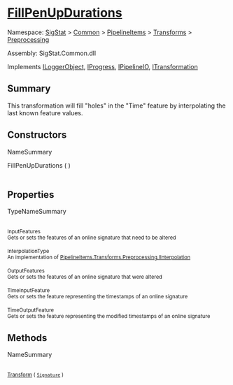 # [FillPenUpDurations](./FillPenUpDurations.md)

Namespace: [SigStat]() > [Common](./../../../README.md) > [PipelineItems]() > [Transforms]() > [Preprocessing](./README.md)

Assembly: SigStat.Common.dll

Implements [ILoggerObject](./../../../ILoggerObject.md), [IProgress](./../../../Helpers/IProgress.md), [IPipelineIO](./../../../Pipeline/IPipelineIO.md), [ITransformation](./../../../ITransformation.md)

## Summary
This transformation will fill "holes" in the "Time" feature by interpolating the last known  feature values.

## Constructors

NameSummary

FillPenUpDurations (  )<br><sub></sub><br>


## Properties

TypeNameSummary

<br><sub>InputFeatures</sub><br><sub>Gets or sets the features of an online signature that need to be altered</sub><br>
<br><sub>InterpolationType</sub><br><sub>An implementation of [PipelineItems.Transforms.Preprocessing.IInterpolation](https://github.com/hargitomi97/sigstat/blob/master/docs/md/SigStat/Common/PipelineItems/Transforms/Preprocessing/IInterpolation.md)</sub><br>
<br><sub>OutputFeatures</sub><br><sub>Gets or sets the features of an online signature that were altered</sub><br>
<br><sub>TimeInputFeature</sub><br><sub>Gets or sets the feature representing the timestamps of an online signature</sub><br>
<br><sub>TimeOutputFeature</sub><br><sub>Gets or sets the feature representing the modified timestamps of an online signature</sub><br>


## Methods

NameSummary

<br><sub>[Transform](./Methods/FillPenUpDurations-100663739.md) ( [`Signature`](./../../../Signature.md) )</sub><br><sub></sub><br>


